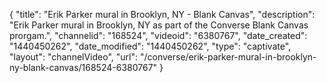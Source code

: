 {
    "title": "Erik Parker mural in Brooklyn, NY - Blank Canvas",
    "description": "Erik Parker mural in Brooklyn, NY as part of the Converse Blank Canvas prorgam.",
    "channelid": "168524",
    "videoid": "6380767",
    "date_created": "1440450262",
    "date_modified": "1440450262",
    "type": "captivate",
    "layout": "channelVideo",
    "url": "\/converse\/erik-parker-mural-in-brooklyn-ny-blank-canvas\/168524-6380767"
}